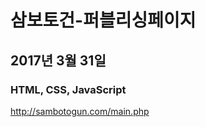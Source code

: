 # 삼보토건-퍼블리싱페이지
## 2017년 3월 31일
### HTML, CSS, JavaScript
<a href="http://sambotogun.com/main.php" target="_blank">http://sambotogun.com/main.php</a>
